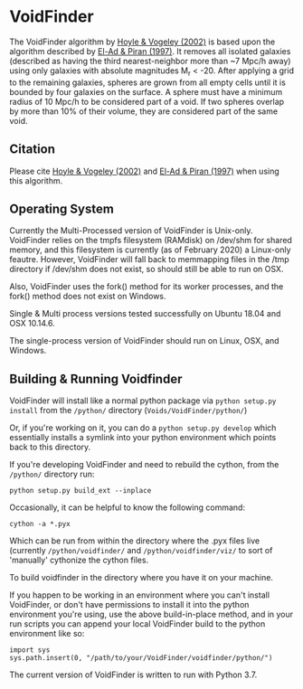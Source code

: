 # VoidFinder

The VoidFinder algorithm by [Hoyle & Vogeley (2002)](http://adsabs.harvard.edu/abs/2002ApJ...566..641H) is based upon the algorithm described by [El-Ad & Piran (1997)](http://adsabs.harvard.edu/abs/1997ApJ...491..421E).  It removes all isolated galaxies (described as having the third nearest-neighbor more than ~7 Mpc/h away) using only galaxies with absolute magnitudes M<sub>r</sub> < -20.  After applying a grid to the remaining galaxies, spheres are grown from all empty cells until it is bounded by four galaxies on the surface.  A sphere must have a minimum radius of 10 Mpc/h to be considered part of a void.  If two spheres overlap by more than 10% of their volume, they are considered part of the same void.

## Citation

Please cite [Hoyle & Vogeley (2002)](http://adsabs.harvard.edu/abs/2002ApJ...566..641H) and [El-Ad & Piran (1997)](http://adsabs.harvard.edu/abs/1997ApJ...491..421E) when using this algorithm.


## Operating System

Currently the Multi-Processed version of VoidFinder is Unix-only.  VoidFinder relies on
the tmpfs filesystem (RAMdisk) on /dev/shm for shared memory, and this filesystem is currently
(as of February 2020) a Linux-only feautre.  However, VoidFinder will fall back to memmapping
files in the /tmp directory if /dev/shm does not exist, so should still be able to run on OSX.

Also, VoidFinder uses the fork() method for its worker processes, and the fork() method does
not exist on Windows.

Single & Multi process versions tested successfully on Ubuntu 18.04 and OSX 10.14.6.

The single-process version of VoidFinder should run on Linux, OSX, and Windows.


## Building & Running Voidfinder

VoidFinder will install like a normal python package via `python setup.py install`
from the `/python/` directory (`Voids/VoidFinder/python/`)


Or, if you're working on it, you can do a `python setup.py develop` which essentially
installs a symlink into your python environment which points back to this directory.


If you're developing VoidFinder and need to rebuild the cython, from the `/python/` directory run:

```
python setup.py build_ext --inplace
```

Occasionally, it can be helpful to know the following command:

```
cython -a *.pyx
```

Which can be run from within the directory where the .pyx files live (currently `/python/voidfinder/` and `/python/voidfinder/viz/` to sort of 'manually' cythonize the cython files.


To build voidfinder in the directory where you have it on your machine.  

If you happen to be working in an environment where you can't install VoidFinder, or don't have permissions to install it into the python environment you're using, use the above build-in-place method, and in your run scripts you can append your local VoidFinder build to the python environment like so:

```
import sys
sys.path.insert(0, "/path/to/your/VoidFinder/voidfinder/python/")
```

The current version of VoidFinder is written to run with Python 3.7.
